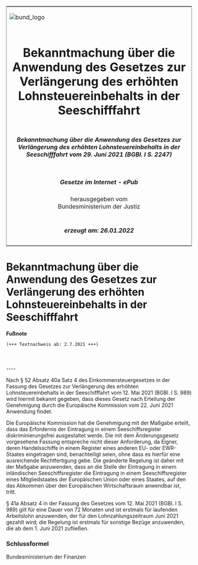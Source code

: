 <span id="DECKBLATT.html"></span>

<table border="0" frame="border" width="100%">

<tr valign="top">

<td align="left">

![bund\_logo](BfJ_2021_Web_de_de.gif)

</td>

<td align="right">

 

</td>

</tr>

<tr align="center" valign="middle">

<td colspan="2">

# Bekanntmachung über die Anwendung des Gesetzes zur Verlängerung des erhöhten Lohnsteuereinbehalts in der Seeschifffahrt

</td>

</tr>

<tr align="center" valign="middle">

<td colspan="2">

##### Bekanntmachung über die Anwendung des Gesetzes zur Verlängerung des erhöhten Lohnsteuereinbehalts in der Seeschifffahrt vom 29. Juni 2021 (BGBl. I S. 2247)

</td>

</tr>

<tr align="center" valign="middle">

<td colspan="2">

  
  

##### Gesetze im Internet - ePub  
  
herausgegeben vom  
Bundesministerium der Justiz

</td>

</tr>

<tr align="center" valign="bottom">

<td colspan="2">

  
  

##### erzeugt am: 26.01.2022

</td>

</tr>

</table>

<span id="BJNR224700021.html"></span>

# Bekanntmachung über die Anwendung des Gesetzes zur Verlängerung des erhöhten Lohnsteuereinbehalts in der Seeschifffahrt

<div>

  
**Fußnote**

<div class="jnhtml">

<div>

<div class="jurAbsatz">

  

``` 
(+++ Textnachweis ab: 2.7.2021 +++)

 
```

</div>

</div>

</div>

</div>

<span id="BJNR224700021BJNE000100000.html"></span>

###   
\----

<div>

<div class="jnhtml">

<div>

<div class="jurAbsatz">

Nach § 52 Absatz 40a Satz 4 des Einkommensteuergesetzes in der Fassung
des Gesetzes zur Verlängerung des erhöhten Lohnsteuereinbehalts in der
Seeschifffahrt vom 12. Mai 2021 (BGBl. I S. 989) wird hiermit bekannt
gegeben, dass dieses Gesetz nach Erteilung der Genehmigung durch die
Europäische Kommission vom 22. Juni 2021 Anwendung findet.

</div>

<div class="jurAbsatz">

Die Europäische Kommission hat die Genehmigung mit der Maßgabe erteilt,
dass das Erfordernis der Eintragung in einem Seeschiffsregister
diskriminierungsfrei ausgestaltet werde. Die mit dem Änderungsgesetz
vorgesehene Fassung entspreche nicht dieser Anforderung, da Eigner,
deren Handelsschiffe in einem Register eines anderen EU- oder
EWR-Staates eingetragen sind, benachteiligt seien, ohne dass es hierfür
eine ausreichende Rechtfertigung gebe. Die geänderte Regelung ist daher
mit der Maßgabe anzuwenden, dass an die Stelle der Eintragung in einem
inländischen Seeschiffsregister die Eintragung in einem
Seeschiffsregister eines Mitgliedstaates der Europäischen Union oder
eines Staates, auf den das Abkommen über den Europäischen
Wirtschaftsraum anwendbar ist, tritt.

</div>

<div class="jurAbsatz">

§ 41a Absatz 4 in der Fassung des Gesetzes vom 12. Mai 2021 (BGBl. I S.
989) gilt für eine Dauer von 72 Monaten und ist erstmals für laufenden
Arbeitslohn anzuwenden, der für den Lohnzahlungszeitraum Juni 2021
gezahlt wird; die Regelung ist erstmals für sonstige Bezüge anzuwenden,
die ab dem 1. Juni 2021 zufließen.

</div>

</div>

</div>

</div>

<span id="BJNR224700021BJNE000200000.html"></span>

### Schlussformel  

<div>

<div class="jnhtml">

<div>

<div class="jurAbsatz">

<span class="SP">Bundesministerium der Finanzen</span>

</div>

</div>

</div>

</div>
